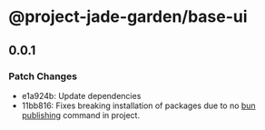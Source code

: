 # @project-jade-garden/base-ui

## 0.0.1

### Patch Changes

- e1a924b: Update dependencies
- 11bb816: Fixes breaking installation of packages due to no [bun publishing](https://bun.sh/docs/install/catalogs#publishing) command in project.
